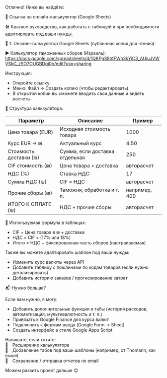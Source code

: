 Отлично! Ниже вы найдёте:

📌 Ссылка на онлайн-калькулятор (Google Sheets)

🛠️ Краткое руководство, как работать с таблицей и при необходимости адаптировать под ваши нужды.

📎 1. Онлайн-калькулятор Google Sheets (публичная копия для чтения):

▶️ Калькулятор таможенных сборов (Израиль):  
https://docs.google.com/spreadsheets/d/1QKPgS8htFWh3kYiC3_AUjuJVWVSkC_zSO7OUGBDqj0o/edit?usp=sharing

Инструкция:

- Откройте ссылку.
- Меню: Файл → Создать копию (чтобы редактировать).
- В открытой копии вы сможете вводить свои данные и видеть расчеты.

📄 Структура калькулятора:

| Параметр                | Описание                                | Пример                |
|-------------------------|------------------------------------------|------------------------|
| Цена товара (EUR)       | Исходная стоимость товара                | 1000                  |
| Курс EUR → ₪            | Актуальный курс                         | 4.50                  |
| Стоимость доставки (₪)  | Сумма, если доставка отдельная           | 250                   |
| CIF стоимость (₪)       | Цена товара + доставка                   | авторасчет            |
| НДС (%)                 | Ставка НДС                               | 17                    |
| Сумма НДС (₪)           | CIF × НДС                                | авторасчет            |
| Прочие сборы (₪)        | Таможня, обработка и т. п.               | например, 400         |
| ИТОГО К ОПЛАТЕ (₪)      | НДС + прочие сборы                       | авторасчет            |

🧮 Используемая формула в таблицах:

- CIF = Цена товара в ₪ + доставка
- НДС = CIF × (17% или 18%)
- Итого = НДС + фиксированная часть сборов (настраиваемая)

Также вы можете адаптировать шаблон под ваши нужды:

- Изменить курс валюты через API
- Добавить таблицу с пошлинами по кодам товаров (если нужно детализировать)
- Добавить историю заказов / прогнозирование затрат

📬 Нужно больше?

Если вам нужно, я могу:

- Добавить дополнительные функции и табы (история расходов, автоматизация, мультивалютность и т. п.)
- Привязать к Google Finance для курса валют
- Подключить к формам ввода (Google Form → Sheet)
- Создать интерфейс в стиле Google Apps Script

Напишите, если хотите:  
🎯 Расширение калькулятора  
🧾 Добавление табов под ваши шаблоны (например, от Тhomann, как выше)  
📧 Сохранение / отправка отчетов по email

Можем развить проект дальше 😊